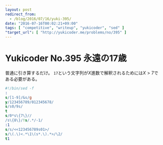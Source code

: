 ```yaml
---
layout: post
redirect_from:
  - /blog/2016/07/16/yuki-395/
date: "2016-07-16T00:02:21+09:00"
tags: [ "competitive", "writeup", "yukicoder", "sed" ]
"target_url": [ "http://yukicoder.me/problems/no/395" ]
---
```


# Yukicoder No.395 永遠の17歳

普通に引き算するだけ。
`17`という文字列が$X$進数で解釈されるためには$X \gt 7$である必要がある。

``` sed
#!/bin/sed -f
:
s/[1-9]/&s/g
y/123456789/012345678/
s/s0/9s/
t
s/0*s\{7\}//
/s\{8\}/!s/.*/-1/
:1
s/s/<<123456789s01>/
s/\(.\)<.*\1\(s*.\).*>/\2/
t1
```
